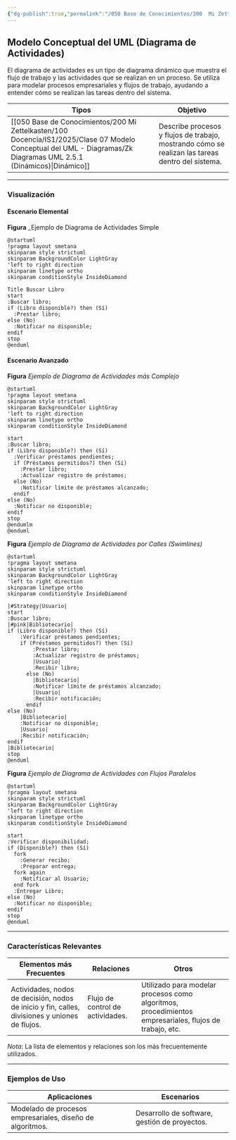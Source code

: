 ```yaml
---
{"dg-publish":true,"permalink":"/050 Base de Conocimientos/200  Mi Zettelkasten/100 Docencia/IS1/2025/Clase 07 Modelo Conceptual del UML - Diagramas/Zk Modelo Conceptual del UML (Diagrama de Actividades)/","tags":["digitalGarden","modeloConceptualUML"]}
---
```


## Modelo Conceptual del UML (Diagrama de Actividades)

El diagrama de actividades es un tipo de diagrama dinámico que muestra el flujo de trabajo y las actividades que se realizan en un proceso. Se utiliza para modelar procesos empresariales y flujos de trabajo, ayudando a entender cómo se realizan las tareas dentro del sistema.

| Tipos                                                       | Objetivo                                                                                         |
| ----------------------------------------------------------- | ------------------------------------------------------------------------------------------------ |
| [[050 Base de Conocimientos/200  Mi Zettelkasten/100 Docencia/IS1/2025/Clase 07 Modelo Conceptual del UML - Diagramas/Zk Diagramas UML 2.5.1 (Dinámicos)\|Dinámico]] | Describe procesos y flujos de trabajo, mostrando cómo se realizan las tareas dentro del sistema. |

----
### Visualización
#### Escenario Elemental
**Figura**
_Ejemplo de Diagrama de Actividades Simple
```plantuml
@startuml
!pragma layout smetana
skinparam style strictuml
skinparam BackgroundColor LightGray
'left to right direction
skinparam linetype ortho
skinparam conditionStyle InsideDiamond

Title Buscar Libro
start
:Buscar libro;
if (Libro disponible?) then (Sí)
  :Prestar libro;
else (No)
  :Notificar no disponible;
endif
stop
@enduml
```

#### Escenario Avanzado
**Figura**
_Ejemplo de Diagrama de Actividades más Complejo_
```plantuml
@startuml
!pragma layout smetana
skinparam style strictuml
skinparam BackgroundColor LightGray
'left to right direction
skinparam linetype ortho
skinparam conditionStyle InsideDiamond

start
:Buscar libro;
if (Libro disponible?) then (Sí)
  :Verificar préstamos pendientes;
  if (Préstamos permitidos?) then (Sí)
    :Prestar libro;
    :Actualizar registro de préstamos;
  else (No)
    :Notificar límite de préstamos alcanzado;
  endif
else (No)
  :Notificar no disponible;
endif
stop
@endumlm
@enduml
```

**Figura**
_Ejemplo de Diagrama de Actividades por Calles (Swimlines)_
```plantuml
@startuml
!pragma layout smetana
skinparam style strictuml
skinparam BackgroundColor LightGray
'left to right direction
skinparam linetype ortho
skinparam conditionStyle InsideDiamond

|#Strategy|Usuario|
start
:Buscar libro;
|#pink|Bibliotecario|
if (Libro disponible?) then (Sí)
	:Verificar préstamos pendientes;
	if (Préstamos permitidos?) then (Sí)
	    :Prestar libro;
	    :Actualizar registro de préstamos;
	    |Usuario|
	    :Recibir libro;
	  else (No)
		|Bibliotecario|
	    :Notificar límite de préstamos alcanzado;
	    |Usuario|
	    :Recibir notificación;
	  endif
else (No)
	|Bibliotecario|
	:Notificar no disponible;
	|Usuario|
	:Recibir notificación;
endif
|Bibliotecario|
stop
@enduml
```

**Figura**
_Ejemplo de Diagrama de Actividades con Flujos Paralelos_
```plantuml
@startuml
!pragma layout smetana
skinparam style strictuml
skinparam BackgroundColor LightGray
'left to right direction
skinparam linetype ortho
skinparam conditionStyle InsideDiamond

start
:Verificar disponibilidad;
if (Disponible?) then (Sí)
  fork
    :Generar recibo;
    :Preparar entrega;
  fork again
    :Notificar al Usuario;
  end fork
  :Entregar Libro;
else (No)
  :Notificar no disponible;
endif
stop
@enduml

```

----
### Características Relevantes

| Elementos más Frecuentes                                                                       | Relaciones                       | Otros                                                                                                  |
| ---------------------------------------------------------------------------------------------- | -------------------------------- | ------------------------------------------------------------------------------------------------------ |
| Actividades, nodos de decisión, nodos de inicio y fin, calles, divisiones y uniones de flujos. | Flujo de control de actividades. | Utilizado para modelar procesos como algoritmos, procedimientos empresariales, flujos de trabajo, etc. |

_Nota_: La lista de elementos y relaciones son los más frecuentemente utilizados.

----
### Ejemplos de Uso

| Aplicaciones                                              | Escenarios                                    |
| --------------------------------------------------------- | --------------------------------------------- |
| Modelado de procesos empresariales, diseño de algoritmos. | Desarrollo de software, gestión de proyectos. |
